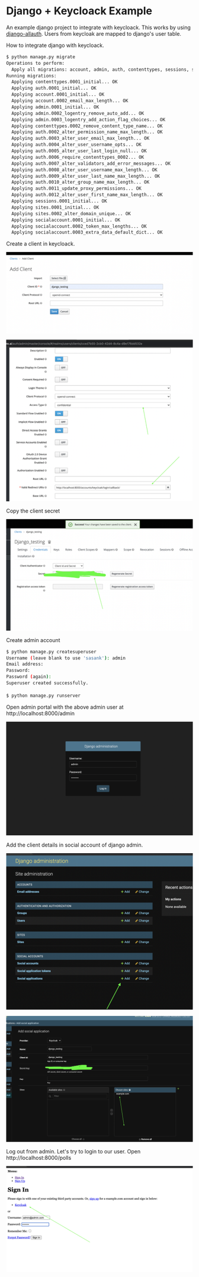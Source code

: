 # Django + Keycloack Example

An example django project to integrate with keycloack. This works by using [django-allauth](https://django-allauth.readthedocs.io/). Users from keycloak are mapped to django's user table.


How to integrate django with keycloack.


```bash
$ python manage.py migrate
Operations to perform:
  Apply all migrations: account, admin, auth, contenttypes, sessions, sites, socialaccount
Running migrations:
  Applying contenttypes.0001_initial... OK
  Applying auth.0001_initial... OK
  Applying account.0001_initial... OK
  Applying account.0002_email_max_length... OK
  Applying admin.0001_initial... OK
  Applying admin.0002_logentry_remove_auto_add... OK
  Applying admin.0003_logentry_add_action_flag_choices... OK
  Applying contenttypes.0002_remove_content_type_name... OK
  Applying auth.0002_alter_permission_name_max_length... OK
  Applying auth.0003_alter_user_email_max_length... OK
  Applying auth.0004_alter_user_username_opts... OK
  Applying auth.0005_alter_user_last_login_null... OK
  Applying auth.0006_require_contenttypes_0002... OK
  Applying auth.0007_alter_validators_add_error_messages... OK
  Applying auth.0008_alter_user_username_max_length... OK
  Applying auth.0009_alter_user_last_name_max_length... OK
  Applying auth.0010_alter_group_name_max_length... OK
  Applying auth.0011_update_proxy_permissions... OK
  Applying auth.0012_alter_user_first_name_max_length... OK
  Applying sessions.0001_initial... OK
  Applying sites.0001_initial... OK
  Applying sites.0002_alter_domain_unique... OK
  Applying socialaccount.0001_initial... OK
  Applying socialaccount.0002_token_max_lengths... OK
  Applying socialaccount.0003_extra_data_default_dict... OK
```

Create a client in keycloack. 

![](./screenshots/keycloak-client.png)

![](./screenshots/keycloak-client-2.png)

Copy the client secret

![](./screenshots/keycloak-client-3.png)

Create admin account

```bash
$ python manage.py createsuperuser
Username (leave blank to use 'sasank'): admin
Email address:       
Password: 
Password (again): 
Superuser created successfully.

$ python manage.py runserver
```

Open admin portal with the above admin user at http://localhost:8000/admin

![](./screenshots/admin.png)


Add the client details in social account of django admin.

![](./screenshots/social-app-admin.png)

![](./screenshots/social-app-add.png)

Log out from admin. Let's try to login to our user. Open http://localhost:8000/polls

![](./screenshots/django-1.png)
